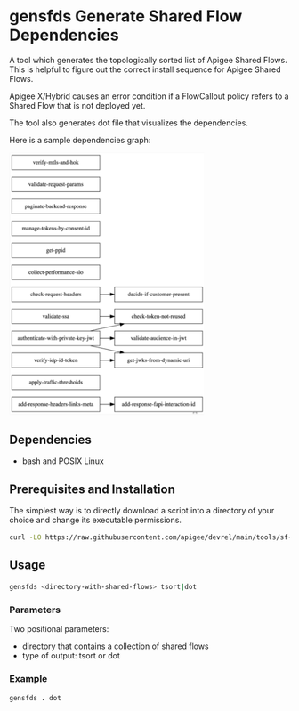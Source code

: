 # gensfds Generate Shared Flow Dependencies

A tool which generates the topologically sorted list of Apigee Shared Flows. This is helpful to figure out the correct install sequence for Apigee Shared Flows.

Apigee X/Hybrid causes an error condition if a FlowCallout policy refers to
a Shared Flow that is not deployed yet.

The tool also generates dot file that visualizes the dependencies.

Here is a sample dependencies graph:

<!-- markdownlint-disable-next-line MD013 MD033 -->
<img src="images/sf-dependencies.png" alt="SF Dependencies" width="350">

## Dependencies

- bash and POSIX Linux

## Prerequisites and Installation

The simplest way is to directly download a script into a directory of your choice
and change its executable permissions.

```bash
curl -LO https://raw.githubusercontent.com/apigee/devrel/main/tools/sf-dependency-list/src/gensfds.sh &&chmod +x gensfds.sh
```

## Usage

```bash
gensfds <directory-with-shared-flows> tsort|dot
```

### Parameters

Two positional parameters:

- directory that contains a collection of shared flows
- type of output: tsort or dot

### Example

```bash
gensfds . dot
```